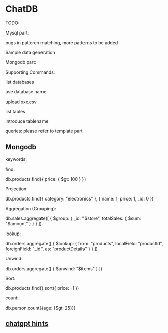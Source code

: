 # ChatDB
TODO:

Mysql part:

bugs in patteren matching, more patterns to be added

Sample data generation

Mongodb part:


Supporting Commands:

list databases

use database name

upload xxx.csv

list tables

introduce tablename

queries: please refer to template part

## Mongodb

keywords:

find:

db.products.find({ price: { $gt: 100 } }) 

Projection:

db.products.find({ category: "electronics" }, { name: 1, price: 1, _id: 0 })

Aggregation (Grouping):

db.sales.aggregate([
  { $group: { _id: "$store", totalSales: { $sum: "$amount" } } }
])

lookup:

db.orders.aggregate([
  {
    $lookup: {
      from: "products",
      localField: "productId",
      foreignField: "_id",
      as: "productDetails"
    }
  }
])

Unwind:

db.orders.aggregate([
  { $unwind: "$items" }
])

Sort:

db.products.find().sort({ price: -1 })

count:

db.person.count({age: {$gt: 25}})


## [chatgpt hints](https://chatgpt.com/share/673adcca-8038-800a-97b3-bab2c15c48d1)
